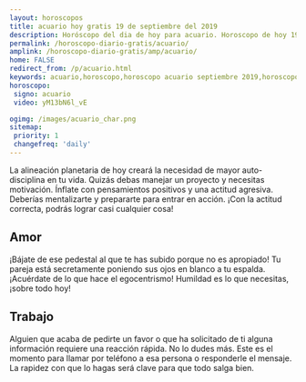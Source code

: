 ```yaml
---
layout: horoscopos
title: acuario hoy gratis 19 de septiembre del 2019 
description: Horóscopo del dia de hoy para acuario. Horoscopo de hoy 19 de septiembre del 2019. Las predicciones de amor, trabajo, vida personal gratis.
permalink: /horoscopo-diario-gratis/acuario/
amplink: /horoscopo-diario-gratis/amp/acuario/
home: FALSE
redirect_from: /p/acuario.html
keywords: acuario,horoscopo,horoscopo acuario septiembre 2019,horoscopo acuario hoy,tarot acuario septiembre 2019,horoscopo acuario,tarot acuario hoy,horoscopo de hoy,horoscopo diario,tarot del amor,horoscopo de hoy acuario,horoscopo diario del tarot, Horoscopo de hoy acuario 19 de septiembre del 2019,horóscopo del día,signos zodiacales 2019, el horoscopo de hoy
horoscopo:
 signo: acuario
 video: yM13bN6l_vE

ogimg: /images/acuario_char.png
sitemap:
 priority: 1
 changefreq: 'daily'
---
```



La alineación planetaria de hoy creará la necesidad de mayor auto-disciplina en tu vida. Quizás debas manejar un proyecto y necesitas motivación. Ínflate con pensamientos positivos y una actitud agresiva. Deberías mentalizarte y prepararte para entrar en acción. ¡Con la actitud correcta, podrás lograr casi cualquier cosa!

## Amor

¡Bájate de ese pedestal al que te has subido porque no es apropiado! Tu pareja está secretamente poniendo sus ojos en blanco a tu espalda. ¡Acuérdate de lo que hace el egocentrismo! Humildad es lo que necesitas, ¡sobre todo hoy!

## Trabajo

Alguien que acaba de pedirte un favor o que ha solicitado de ti alguna información requiere una reacción rápida. No lo dudes más. Este es el momento para llamar por teléfono a esa persona o responderle el mensaje. La rapidez con que lo hagas será clave para que todo salga bien.